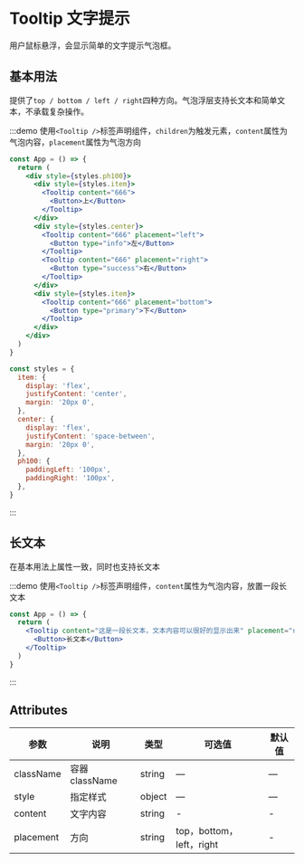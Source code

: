 # Tooltip 文字提示

用户鼠标悬浮，会显示简单的文字提示气泡框。

## 基本用法

提供了`top / bottom / left / right`四种方向。气泡浮层支持长文本和简单文本，不承载复杂操作。

:::demo 使用`<Tooltip />`标签声明组件，`children`为触发元素，`content`属性为气泡内容，`placement`属性为气泡方向

```jsx
const App = () => {
  return (
    <div style={styles.ph100}>
      <div style={styles.item}>
        <Tooltip content="666">
          <Button>上</Button>
        </Tooltip>
      </div>
      <div style={styles.center}>
        <Tooltip content="666" placement="left">
          <Button type="info">左</Button>
        </Tooltip>
        <Tooltip content="666" placement="right">
          <Button type="success">右</Button>
        </Tooltip>
      </div>
      <div style={styles.item}>
        <Tooltip content="666" placement="bottom">
          <Button type="primary">下</Button>
        </Tooltip>
      </div>
    </div>
  )
}

const styles = {
  item: {
    display: 'flex',
    justifyContent: 'center',
    margin: '20px 0',
  },
  center: {
    display: 'flex',
    justifyContent: 'space-between',
    margin: '20px 0',
  },
  ph100: {
    paddingLeft: '100px',
    paddingRight: '100px',
  },
}
```

:::

## 长文本

在基本用法上属性一致，同时也支持长文本

:::demo 使用`<Tooltip />`标签声明组件，`content`属性为气泡内容，放置一段长文本

```jsx
const App = () => {
  return (
    <Tooltip content="这是一段长文本，文本内容可以很好的显示出来" placement="right">
      <Button>长文本</Button>
    </Tooltip>
  )
}
```

:::

## Attributes

| 参数      | 说明           | 类型   | 可选值                   | 默认值 |
| --------- | -------------- | ------ | ------------------------ | ------ |
| className | 容器 className | string | —                        | —      |
| style     | 指定样式       | object | —                        | —      |
| content   | 文字内容       | string | -                        | -      |
| placement | 方向           | string | top，bottom，left，right | -      |
